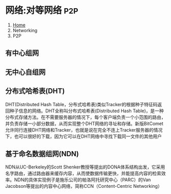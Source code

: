 # <span class="fa fa-globe" aria-hidden="true"></span> 网络:对等网络 <small>P2P</small>

<ol class="breadcrumb"><li><a href="/">Home</a></li><li class="active">Networking</li><li class="active">P2P</li></ol>

## 有中心组网

## 无中心自组网

## 分布式哈希表(DHT)
DHT(Distributed Hash Table，分布式哈希表)类似Tracker的根据种子特征码返回种子信息的网络。DHT全称叫分布式哈希表(Distributed Hash Table)，是一种分布式存储方法。在不需要服务器的情况下，每个客户端负责一个小范围的路由，并负责存储一小部分数据，从而实现整个DHT网络的寻址和存储。新版BitComet允许同行连接DHT网络和Tracker，也就是说在完全不连上Tracker服务器的情况下，也可以很好的下载，因为它可以在DHT网络中寻找下载同一文件的其他用户

## 基于命名数据组网(NDN)
NDN从UC-Berkeley的Scott Shenker教授等提出的DONA体系结构出发，它采用名字路由，通过路由器来缓存内容，从而使数据传输更快，并能提高内容的检索效率。NDN的具体实现例子是施乐公司的帕洛阿托研究中心（PARC）的Van Jacobson等提出的内容中心网络，简称CCN（Content-Centric Networking）

